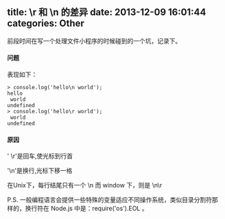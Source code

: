 title: \r 和 \n 的差异
date: 2013-12-09 16:01:44
categories: Other
---

前段时间在写一个处理文件小程序的时候碰到的一个坑，记录下。

#### 问题

表现如下：


	> console.log('hello\n world');
	hello
	 world
	undefined
	> console.log('hello\r world');
	 world
	undefined



#### 原因

' \r'是回车,使光标到行首

'\n'是换行,光标下移一格

在Unix下，每行结尾只有一个 \n
而 window 下，则是 \n\r

P.S. 一般编程语言会提供一些特殊的变量适应不同操作系统，类似目录分割符那样的，换行符在 Node.js 中是：require('os').EOL 。
